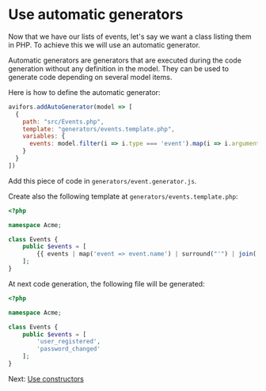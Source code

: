 # Use automatic generators

Now that we have our lists of events, let's say we want a class listing them in PHP. To achieve this we will use an automatic generator.

Automatic generators are generators that are executed during the code generation without any definition in the model. They can be used to generate code depending on several model items.

Here is how to define the automatic generator:

```javascript
avifors.addAutoGenerator(model => [                                       // the method takes a builder function taking the model as an argument and returning a list of outputs
  {
    path: "src/Events.php",                                               // the path of the output
    template: "generators/events.template.php",                           // the path of the template to use
    variables: {                                                          // these variables will be added to the template
      events: model.filter(i => i.type === 'event').map(i => i.arguments) // here we want every event of the model
    }
  }
])
```

Add this piece of code in `generators/event.generator.js`.

Create also the following template at `generators/events.template.php`:

```php
<?php

namespace Acme;

class Events {
    public $events = [
        {{ events | map('event => event.name') | surround("'") | join(',\n        ') }}
    ];
}
```

At next code generation, the following file will be generated:

```php
<?php

namespace Acme;

class Events {
    public $events = [
        'user_registered',
        'password_changed'
    ];
}
```

Next: [Use constructors](https://github.com/antarestupin/Avifors/tree/master/doc/constructors.md)
